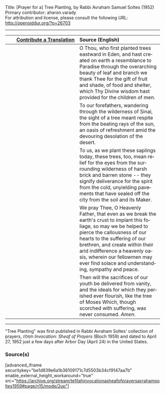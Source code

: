 <html>
<head></head>
<body>
Title: [Prayer for a] Tree Planting, by Rabbi Avraham Samuel Soltes (1952)<br />
Primary contributor: aharon.varady<br />
For attribution and license, please consult the following URL: <a href="http://opensiddur.org/?p=26703">http://opensiddur.org/?p=26703</a>
<p />
<hr />

<table style="margin-left: auto;margin-right: auto;" class="draggable">
<thead><tr><th id="x" style="text-align: right;"><a href="https://opensiddur.org/contributing/upload/">Contribute a Translation</a></th><th style="text-align: left;">Source (English)</th></tr></thead>
<tbody>
<tr><td style="vertical-align:top;" width="46%">
<div class="liturgy" lang="he">

</span></div></td>
 
<td style="vertical-align:top;" width="53%">
<div class="english" lang="en">
O Thou,
who first planted trees
eastward in Eden,
and hast created on earth
a resemblance to Paradise
through the overarching beauty
of leaf and branch
we thank Thee for the gift
of fruit and shade,
of food and shelter,
which Thy Divine wisdom hast
provided
for the children of men.
</div></td></tr>


<tr><td style="vertical-align:top;" width="46%">
<div class="liturgy" lang="he">

</span></div></td>
 
<td style="vertical-align:top;" width="53%">
<div class="english" lang="en">
To our forefathers,
wandering
through the wilderness of Sinai,
the sight of a tree
meant
respite
from the beating rays of the sun,
an oasis of refreshment
amid the devouring desolation
of the desert.
</div></td></tr>


<tr><td style="vertical-align:top;" width="46%">
<div class="liturgy" lang="he">

</span></div></td>
 
<td style="vertical-align:top;" width="53%">
<div class="english" lang="en">
To us,
as we plant these saplings today,
these trees,
too,
mean
relief for the eyes
from the surrounding wilderness
of harsh brick
and barren stone --
they signify
deliverance for the spirit
from the cold, unyielding pavements
that have sealed off the city
from the soil
and its Maker.
</div></td></tr>


<tr><td style="vertical-align:top;" width="46%">
<div class="liturgy" lang="he">

</span></div></td>
 
<td style="vertical-align:top;" width="53%">
<div class="english" lang="en">
We pray Thee,
O Heavenly Father,
that
even as we break the earth's crust
to implant this foliage,
so may we be helped
to pierce the callousness of our hearts
to the suffering of our brethren,
and create
within their arid indifference
a heavenly oasis,
wherein
our fellowmen
may ever find
solace and understanding,
sympathy and peace.
</div></td></tr>


<tr><td style="vertical-align:top;" width="46%">
<div class="liturgy" lang="he">

</span></div></td>
 
<td style="vertical-align:top;" width="53%">
<div class="english" lang="en">
Then
will the sacrifices of our youth
be delivered from vanity,
and the ideals for which they perished
ever flourish,
like the tree of Moses
Which,
though scorched with suffering,
was never consumed.
<em>Amen</em>. 
</div></td></tr>
</tbody></table>

<hr />

"Tree Planting" was first published in Rabbi Avraham Soltes' collection of prayers, תפלה <em>Invocation: Sheaf of Prayers</em> (Bloch 1959) and dated to April 27, 1952 just a few days after Arbor Day (April 24) in the United States.

<h3>Source(s)</h3>

[advanced_iframe securitykey="be1d939e6a1b36109171c7d5503b34cf9147aa7b" enable_external_height_workaround="true" src="https://archive.org/stream/tefilahinvocationasheafofprayersavrahamsoltes1959#page/n15/mode/2up"]
</body>
</html>